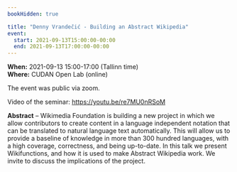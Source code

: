 ```yaml
---
bookHidden: true

title: "Denny Vrandečić - Building an Abstract Wikipedia"
event:
  start: 2021-09-13T15:00:00-00:00
  end: 2021-09-13T17:00:00-00:00
---
```


**When:** 2021-09-13 15:00-17:00 (Tallinn time)  
**Where:** CUDAN Open Lab (online)  

The event was public via zoom.  

Video of the seminar: https://youtu.be/re7MU0nRSoM  


<!--more-->
**Abstract** – Wikimedia Foundation is building a new project in which we allow contributors to create content in a language independent notation that can be translated to natural language text automatically. This will allow us to provide a baseline of knowledge in more than 300 hundred languages, with a high coverage, correctness, and being up-to-date. In this talk we present Wikifunctions, and how it is used to make Abstract Wikipedia work. We invite to discuss the implications of the project.
